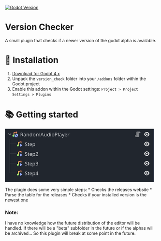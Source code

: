 [![Godot Version](https://img.shields.io/badge/Godot-4.x-green.svg)](https://shields.io/)

# Version Checker
A small plugin that checks if a newer version of the godot alpha is available. 

# 🧪 Installation

1. [Download for Godot 4.x](https://github.com/gdplugs/VersionCheck/archive/refs/heads/main.zip)
2. Unpack the `version_check` folder into your `/addons` folder within the Godot project
3. Enable this addon within the Godot settings: `Project > Project Settings > Plugins`

# 📚 Getting started
![example](example.png)

The plugin does some very simple steps:
    * Checks the releases website
    * Parse the table for the releases
    * Checks if your installed version is the newest one

### Note:
I have no knowledge how the future distribution of the editor will be handled. If there will be a "beta" subfolder in the future or if the alphas will be archived...
So this plugin will break at some point in the future. 